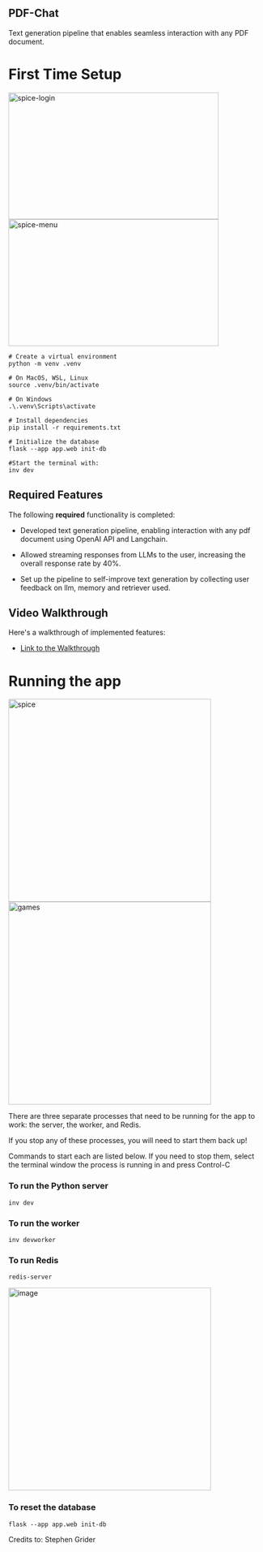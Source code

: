 ## PDF-Chat

Text generation pipeline that enables seamless interaction with any PDF document.

# First Time Setup
<img width="415"  height="250" alt="spice-login" src="https://github.com/akhmadmamirov/pdf-chat/assets/105142060/28bc1ff1-bfe4-4fb9-8bad-e3d94284c488">
<img width="415"  height="250" alt="spice-menu" src="https://github.com/akhmadmamirov/pdf-chat/assets/105142060/de1fb34c-56f0-434c-a5db-0352832f2639">

```
# Create a virtual environment
python -m venv .venv

# On MacOS, WSL, Linux
source .venv/bin/activate

# On Windows
.\.venv\Scripts\activate

# Install dependencies
pip install -r requirements.txt

# Initialize the database
flask --app app.web init-db

#Start the terminal with:
inv dev
```
## Required Features

The following **required** functionality is completed:

* Developed text generation pipeline, enabling interaction with any pdf document using OpenAI API and Langchain.

* Allowed streaming responses from LLMs to the user, increasing the overall response rate by 40%.

* Set up the pipeline to self-improve text generation by collecting user feedback on llm, memory and retriever used.


## Video Walkthrough

Here's a walkthrough of implemented features:
* <a href="https://youtu.be/k66s5DFDwTw?feature=shared" target="_blank">Link to the Walkthrough</a>

# Running the app
<img width="400" alt="spice" src="https://github.com/akhmadmamirov/pdf-chat/assets/105142060/b7625d08-406b-442a-a7b2-1a3f0a22685a">
<img width="400" alt="games" src="https://github.com/akhmadmamirov/pdf-chat/assets/105142060/167fff8b-112d-4fd9-ab35-9df260c0982b">

There are three separate processes that need to be running for the app to work: the server, the worker, and Redis.

If you stop any of these processes, you will need to start them back up!

Commands to start each are listed below. If you need to stop them, select the terminal window the process is running in and press Control-C

### To run the Python server

```
inv dev
```

### To run the worker

```
inv devworker
```

### To run Redis

```
redis-server
```
<img width="400" alt="image" src="https://github.com/akhmadmamirov/pdf-chat/assets/105142060/ae7ffdec-3f7a-41df-b03f-24871214b6c9">


### To reset the database

```
flask --app app.web init-db
```

Credits to: Stephen Grider
